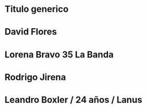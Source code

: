 # Titulo generico
# David Flores
# Lorena Bravo 35 La Banda
# Rodrigo Jirena
# Leandro Boxler / 24 años / Lanus